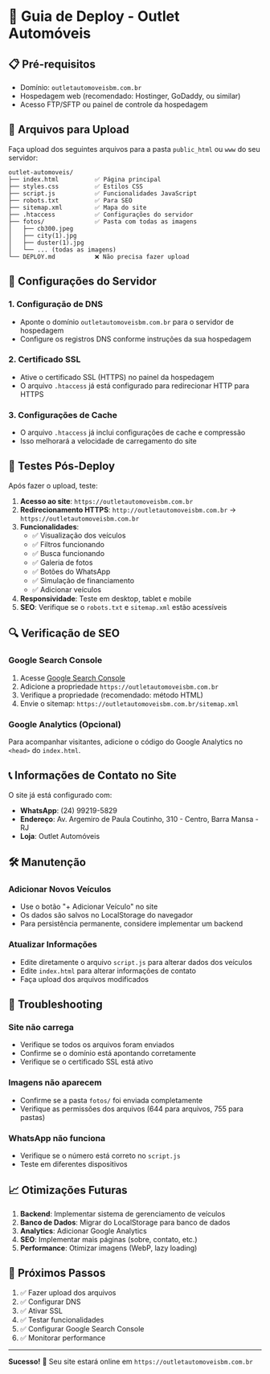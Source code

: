 # 🚀 Guia de Deploy - Outlet Automóveis

## 📋 Pré-requisitos

- Domínio: `outletautomoveisbm.com.br`
- Hospedagem web (recomendado: Hostinger, GoDaddy, ou similar)
- Acesso FTP/SFTP ou painel de controle da hospedagem

## 📁 Arquivos para Upload

Faça upload dos seguintes arquivos para a pasta `public_html` ou `www` do seu servidor:

```
outlet-automoveis/
├── index.html          ✅ Página principal
├── styles.css          ✅ Estilos CSS
├── script.js           ✅ Funcionalidades JavaScript
├── robots.txt          ✅ Para SEO
├── sitemap.xml         ✅ Mapa do site
├── .htaccess           ✅ Configurações do servidor
├── fotos/              ✅ Pasta com todas as imagens
│   ├── cb300.jpeg
│   ├── city(1).jpg
│   ├── duster(1).jpg
│   └── ... (todas as imagens)
└── DEPLOY.md           ❌ Não precisa fazer upload
```

## 🔧 Configurações do Servidor

### 1. Configuração de DNS
- Aponte o domínio `outletautomoveisbm.com.br` para o servidor de hospedagem
- Configure os registros DNS conforme instruções da sua hospedagem

### 2. Certificado SSL
- Ative o certificado SSL (HTTPS) no painel da hospedagem
- O arquivo `.htaccess` já está configurado para redirecionar HTTP para HTTPS

### 3. Configurações de Cache
- O arquivo `.htaccess` já inclui configurações de cache e compressão
- Isso melhorará a velocidade de carregamento do site

## 📱 Testes Pós-Deploy

Após fazer o upload, teste:

1. **Acesso ao site**: `https://outletautomoveisbm.com.br`
2. **Redirecionamento HTTPS**: `http://outletautomoveisbm.com.br` → `https://outletautomoveisbm.com.br`
3. **Funcionalidades**:
   - ✅ Visualização dos veículos
   - ✅ Filtros funcionando
   - ✅ Busca funcionando
   - ✅ Galeria de fotos
   - ✅ Botões do WhatsApp
   - ✅ Simulação de financiamento
   - ✅ Adicionar veículos
4. **Responsividade**: Teste em desktop, tablet e mobile
5. **SEO**: Verifique se o `robots.txt` e `sitemap.xml` estão acessíveis

## 🔍 Verificação de SEO

### Google Search Console
1. Acesse [Google Search Console](https://search.google.com/search-console)
2. Adicione a propriedade `https://outletautomoveisbm.com.br`
3. Verifique a propriedade (recomendado: método HTML)
4. Envie o sitemap: `https://outletautomoveisbm.com.br/sitemap.xml`

### Google Analytics (Opcional)
Para acompanhar visitantes, adicione o código do Google Analytics no `<head>` do `index.html`.

## 📞 Informações de Contato no Site

O site já está configurado com:
- **WhatsApp**: (24) 99219-5829
- **Endereço**: Av. Argemiro de Paula Coutinho, 310 - Centro, Barra Mansa - RJ
- **Loja**: Outlet Automóveis

## 🛠️ Manutenção

### Adicionar Novos Veículos
- Use o botão "+ Adicionar Veículo" no site
- Os dados são salvos no LocalStorage do navegador
- Para persistência permanente, considere implementar um backend

### Atualizar Informações
- Edite diretamente o arquivo `script.js` para alterar dados dos veículos
- Edite `index.html` para alterar informações de contato
- Faça upload dos arquivos modificados

## 🚨 Troubleshooting

### Site não carrega
- Verifique se todos os arquivos foram enviados
- Confirme se o domínio está apontando corretamente
- Verifique se o certificado SSL está ativo

### Imagens não aparecem
- Confirme se a pasta `fotos/` foi enviada completamente
- Verifique as permissões dos arquivos (644 para arquivos, 755 para pastas)

### WhatsApp não funciona
- Verifique se o número está correto no `script.js`
- Teste em diferentes dispositivos

## 📈 Otimizações Futuras

1. **Backend**: Implementar sistema de gerenciamento de veículos
2. **Banco de Dados**: Migrar do LocalStorage para banco de dados
3. **Analytics**: Adicionar Google Analytics
4. **SEO**: Implementar mais páginas (sobre, contato, etc.)
5. **Performance**: Otimizar imagens (WebP, lazy loading)

## 🎯 Próximos Passos

1. ✅ Fazer upload dos arquivos
2. ✅ Configurar DNS
3. ✅ Ativar SSL
4. ✅ Testar funcionalidades
5. ✅ Configurar Google Search Console
6. ✅ Monitorar performance

---

**Sucesso!** 🎉 Seu site estará online em `https://outletautomoveisbm.com.br`
